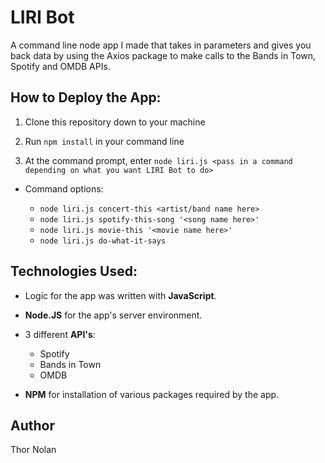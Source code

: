 LIRI Bot
==============================================

A command line node app I made that takes in parameters and gives you back data by using the Axios package to make calls to the Bands in Town, Spotify and OMDB APIs.

## How to Deploy the App:

1. Clone this repository down to your machine
   
2. Run `npm install` in your command line
   
3. At the command prompt, enter `node liri.js <pass in a command depending on what you want LIRI Bot to do>`
   
+ Command options: 

   + `node liri.js concert-this <artist/band name here>`
   + `node liri.js spotify-this-song '<song name here>'`
   + `node liri.js movie-this '<movie name here>'`
   + `node liri.js do-what-it-says`

## Technologies Used:

+ Logic for the app was written with **JavaScript**.
  
+ **Node.JS** for the app's server environment.
  
+ 3 different **API's**: 
  + Spotify
  + Bands in Town
  + OMDB
  
+ **NPM** for installation of various packages required by the app.

## Author

Thor Nolan